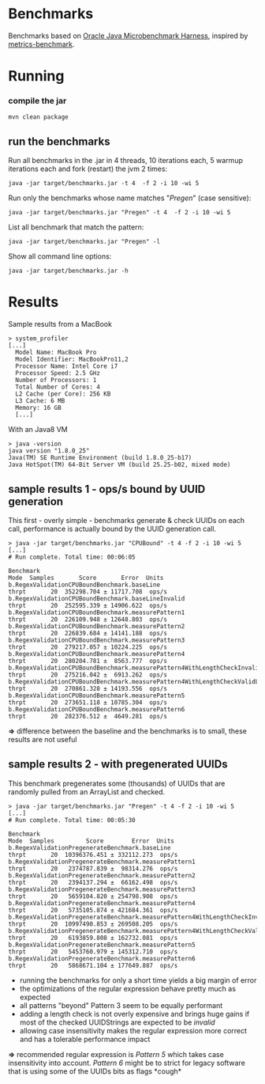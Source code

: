 # Benchmarks

Benchmarks based on [Oracle Java Microbenchmark Harness](http://openjdk.java.net/projects/code-tools/jmh/), inspired by [metrics-benchmark](https://github.com/dropwizard/metrics/blob/master/metrics-benchmarks).

# Running

### compile the jar

    mvn clean package

## run the benchmarks

Run all benchmarks in the .jar in 4 threads, 10 iterations each, 5 warmup iterations each and fork (restart) the jvm 2 times:

    java -jar target/benchmarks.jar -t 4  -f 2 -i 10 -wi 5


Run only the benchmarks whose name matches "*Pregen*" (case sensitive):

    java -jar target/benchmarks.jar "Pregen" -t 4  -f 2 -i 10 -wi 5

List all benchmark that match the pattern:

    java -jar target/benchmarks.jar "Pregen" -l

Show all command line options:

    java -jar target/benchmarks.jar -h

# Results

Sample results from a MacBook

    > system_profiler
    [...]
      Model Name: MacBook Pro
      Model Identifier: MacBookPro11,2
      Processor Name: Intel Core i7
      Processor Speed: 2.5 GHz
      Number of Processors: 1
      Total Number of Cores: 4
      L2 Cache (per Core): 256 KB
      L3 Cache: 6 MB
      Memory: 16 GB
      [...]

With an Java8 VM

    > java -version
    java version "1.8.0_25"
    Java(TM) SE Runtime Environment (build 1.8.0_25-b17)
    Java HotSpot(TM) 64-Bit Server VM (build 25.25-b02, mixed mode)

## sample results 1 - ops/s bound by UUID generation

This first - overly simple - benchmarks generate & check UUIDs on each call, performance is actually bound by the UUID generation call.

    > java -jar target/benchmarks.jar "CPUBound" -t 4 -f 2 -i 10 -wi 5
    [...]
    # Run complete. Total time: 00:06:05

    Benchmark                                                                          Mode  Samples       Score       Error  Units
    b.RegexValidationCPUBoundBenchmark.baseLine                                       thrpt       20  352298.704 ± 11717.708  ops/s
    b.RegexValidationCPUBoundBenchmark.baseLineInvalid                                thrpt       20  252595.339 ± 14906.622  ops/s
    b.RegexValidationCPUBoundBenchmark.measurePattern1                                thrpt       20  226109.948 ± 12648.803  ops/s
    b.RegexValidationCPUBoundBenchmark.measurePattern2                                thrpt       20  226839.684 ± 14141.188  ops/s
    b.RegexValidationCPUBoundBenchmark.measurePattern3                                thrpt       20  279217.057 ± 10224.225  ops/s
    b.RegexValidationCPUBoundBenchmark.measurePattern4                                thrpt       20  280204.781 ±  8563.777  ops/s
    b.RegexValidationCPUBoundBenchmark.measurePattern4WithLengthCheckInvalidLength    thrpt       20  275216.042 ±  6913.262  ops/s
    b.RegexValidationCPUBoundBenchmark.measurePattern4WithLengthCheckValidLength      thrpt       20  270861.328 ± 14193.556  ops/s
    b.RegexValidationCPUBoundBenchmark.measurePattern5                                thrpt       20  273651.118 ± 10785.304  ops/s
    b.RegexValidationCPUBoundBenchmark.measurePattern6                                thrpt       20  282376.512 ±  4649.281  ops/s


**=>** difference between the baseline and the benchmarks is to small, these results are not useful

## sample results 2 - with pregenerated UUIDs

This benchmark pregenerates some (thousands) of UUIDs that are randomly pulled from an ArrayList and checked.

    > java -jar target/benchmarks.jar "Pregen" -t 4 -f 2 -i 10 -wi 5
    [...]
    # Run complete. Total time: 00:05:30

    Benchmark                                                                             Mode  Samples         Score        Error  Units
    b.RegexValidationPregenerateBenchmark.baseLine                                       thrpt       20  10396376.451 ± 332112.273  ops/s
    b.RegexValidationPregenerateBenchmark.measurePattern1                                thrpt       20   2374787.839 ±  98314.276  ops/s
    b.RegexValidationPregenerateBenchmark.measurePattern2                                thrpt       20   2394137.294 ±  66162.498  ops/s
    b.RegexValidationPregenerateBenchmark.measurePattern3                                thrpt       20   5659104.820 ± 254798.908  ops/s
    b.RegexValidationPregenerateBenchmark.measurePattern4                                thrpt       20   5735105.874 ± 421684.361  ops/s
    b.RegexValidationPregenerateBenchmark.measurePattern4WithLengthCheckInvalidLength    thrpt       20  10997490.853 ± 269508.205  ops/s
    b.RegexValidationPregenerateBenchmark.measurePattern4WithLengthCheckValidLength      thrpt       20   6193859.808 ± 162732.081  ops/s
    b.RegexValidationPregenerateBenchmark.measurePattern5                                thrpt       20   5453760.979 ± 145312.710  ops/s
    b.RegexValidationPregenerateBenchmark.measurePattern6                                thrpt       20   5868671.104 ± 177649.887  ops/s

* running the benchmarks for only a short time yields a big margin of error
* the optimizations of the regular expression behave pretty much as expected
* all patterns "beyond" Pattern 3 seem to be equally performant
* adding a length check is not overly expensive and brings huge gains if most of the checked UUIDStrings are expected to be *invalid*
* allowing case insensitivity makes the regular expression more correct and has a tolerable performance impact

**=>** recommended regular expression is *Pattern 5* which takes case insensitivity into account. *Pattern 6* might be to strict for legacy software that is using some of the UUIDs bits as flags \*cough\*
